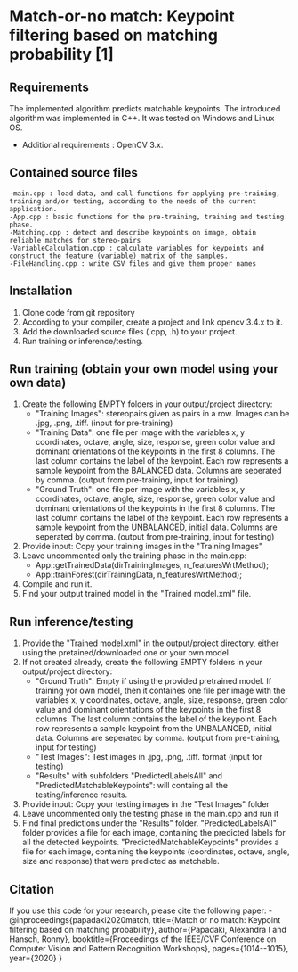 # Match-or-no match: Keypoint filtering based on matching probability [1]

Requirements
------------------------
The implemented algorithm predicts matchable keypoints. The introduced algorithm was implemented in C++. It was tested on Windows and Linux OS.

- Additional requirements : OpenCV 3.x.


Contained source files 
------------------------
	-main.cpp : load data, and call functions for applying pre-training, training and/or testing, according to the needs of the current application.  
	-App.cpp : basic functions for the pre-training, training and testing phase.
	-Matching.cpp : detect and describe keypoints on image, obtain reliable matches for stereo-pairs
	-VariableCalculation.cpp : calculate variables for keypoints and construct the feature (variable) matrix of the samples.
	-FileHandling.cpp : write CSV files and give them proper names


Installation
------------------------
1) Clone code from git repository
2) According to your compiler, create a project and link opencv 3.4.x to it. 
3) Add the downloaded source files (.cpp, .h) to your project.
4) Run training or inference/testing.

Run training (obtain your own model using your own data) 
------------------------
1) Create the following EMPTY folders in your output/project directory:
  	- "Training Images": stereopairs given as pairs in a row. Images can be .jpg, .png, .tiff. (input for pre-training)
  	- "Training Data": one file per image with the variables x, y coordinates, octave, angle, size, response, green color value and dominant orientations of the keypoints in the first 8 columns. The last column contains the label of the keypoint. Each row represents a sample keypoint from the BALANCED data. Columns are seperated by comma. (output from pre-training, input for training)
  	- "Ground Truth": one file per image with the variables x, y coordinates, octave, angle, size, response, green color value and dominant orientations of the keypoints in the first 8 columns. The last column contains the label of the keypoint. Each row represents a sample keypoint from the UNBALANCED, initial data. Columns are seperated by comma. (output from pre-training, input for testing)
2) Provide input: Copy your training images in the "Training Images"
3) Leave uncommented only the training phase in the main.cpp: 
  	- App::getTrainedData(dirTrainingImages, n_featuresWrtMethod);
  	- App::trainForest(dirTrainingData, n_featuresWrtMethod);
4) Compile and run it.
5) Find your output trained model in the "Trained model.xml" file. 

Run inference/testing 
------------------------
1) Provide the "Trained model.xml" in the output/project directory, either using the pretained/downloaded one or your own model.
2) If not created already, create the following EMPTY folders in your output/project directory:
  	- "Ground Truth": Empty if using the provided pretrained model. If training yor own model, then it containes one file per image with the variables x, y coordinates, octave, angle, size, response, green color value and dominant orientations of the keypoints in the first 8 columns. The last column contains the label of the keypoint. Each row represents a sample keypoint from the UNBALANCED, initial data. Columns are seperated by comma. (output from pre-training, input for testing)
  	- "Test Images": Test images in .jpg, .png, .tiff. format (input for testing)
  	- "Results" with subfolders "PredictedLabelsAll" and "PredictedMatchableKeypoints": will containg all the testing/inference results. 
3) Provide input: Copy your testing images in the "Test Images" folder
4) Leave uncommented only the testing phase in the main.cpp and run it
5) Find final predictions under the "Results" folder. "PredictedLabelsAll" folder provides a file for each image, containing the predicted labels for all the detected keypoints. "PredictedMatchableKeypoints" provides a file for each image, containing the keypoints (coordinates, octave, angle, size and response) that were predicted as matchable.

Citation
------------------------
If you use this code for your research, please cite the following paper:
	-@inproceedings{papadaki2020match,
  title={Match or no match: Keypoint filtering based on matching probability},
  author={Papadaki, Alexandra I and Hansch, Ronny},
  booktitle={Proceedings of the IEEE/CVF Conference on Computer Vision and Pattern Recognition Workshops},
  pages={1014--1015},
  year={2020}
}
